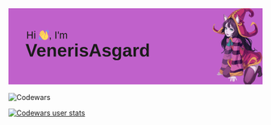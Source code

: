 <img src="https://github.com/VenerisAsgard/VenerisAsgard/blob/main/header.png" alt="Фотокарточка">

![Codewars](https://www.codewars.com/users/VenerisAsgard-main/badges/large)

[![Codewars user stats](https://github.r2v.ch/codewars?user=VenerisAsgard-main&top_languages=true&hide_clan=true&theme=gradient)](https://www.codewars.com/users/VenerisAsgard-main)
